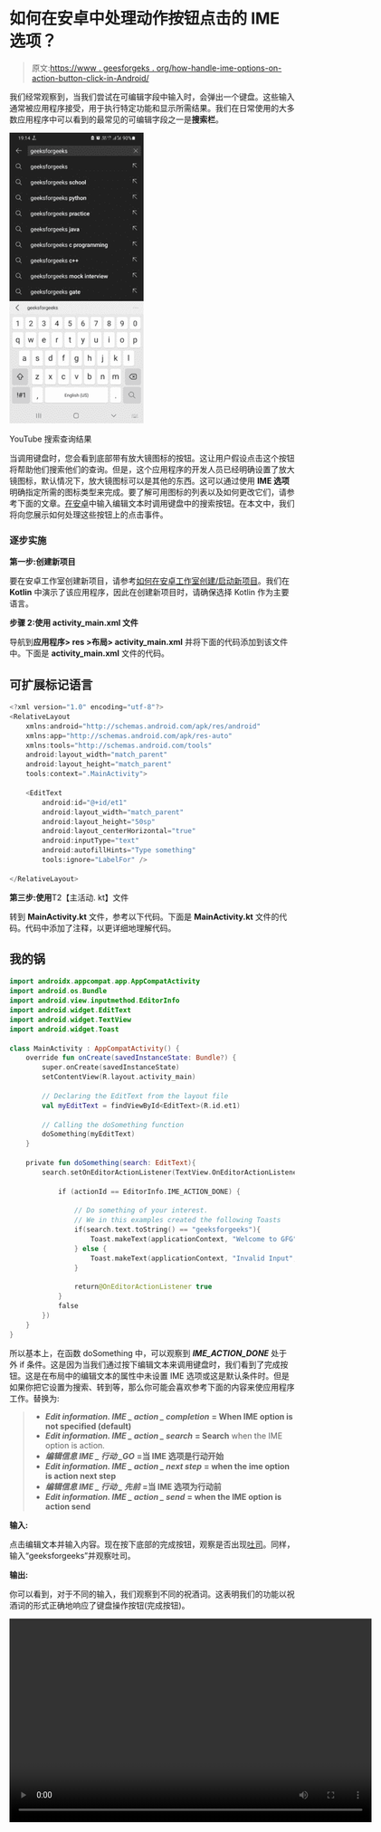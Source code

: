 # 如何在安卓中处理动作按钮点击的 IME 选项？

> 原文:[https://www . geesforgeks . org/how-handle-ime-options-on-action-button-click-in-Android/](https://www.geeksforgeeks.org/how-to-handle-ime-options-on-action-button-click-in-android/)

我们经常观察到，当我们尝试在可编辑字段中输入时，会弹出一个键盘。这些输入通常被应用程序接受，用于执行特定功能和显示所需结果。我们在日常使用的大多数应用程序中可以看到的最常见的可编辑字段之一是**搜索栏**。

![](img/e770cb64b07bb299439f1cfddb4fa7b0.png)

YouTube 搜索查询结果

当调用键盘时，您会看到底部带有放大镜图标的按钮。这让用户假设点击这个按钮将帮助他们搜索他们的查询。但是，这个应用程序的开发人员已经明确设置了放大镜图标，默认情况下，放大镜图标可以是其他的东西。这可以通过使用 **IME 选项**明确指定所需的图标类型来完成。要了解可用图标的列表以及如何更改它们，请参考下面的文章。[在安卓](https://www.geeksforgeeks.org/invoking-search-button-in-keyboard-while-typing-in-edittext-in-android/)中输入编辑文本时调用键盘中的搜索按钮。在本文中，我们将向您展示如何处理这些按钮上的点击事件。

### 逐步实施

**第一步:创建新项目**

要在安卓工作室创建新项目，请参考[如何在安卓工作室创建/启动新项目](https://www.geeksforgeeks.org/android-how-to-create-start-a-new-project-in-android-studio/)。我们在 **Kotlin** 中演示了该应用程序，因此在创建新项目时，请确保选择 Kotlin 作为主要语言。

**步骤 2:使用 activity_main.xml 文件**

导航到**应用程序> res >布局> activity_main.xml** 并将下面的代码添加到该文件中。下面是 **activity_main.xml** 文件的代码。

## 可扩展标记语言

```kt
<?xml version="1.0" encoding="utf-8"?>
<RelativeLayout 
    xmlns:android="http://schemas.android.com/apk/res/android"
    xmlns:app="http://schemas.android.com/apk/res-auto"
    xmlns:tools="http://schemas.android.com/tools"
    android:layout_width="match_parent"
    android:layout_height="match_parent"
    tools:context=".MainActivity">

    <EditText
        android:id="@+id/et1"
        android:layout_width="match_parent"
        android:layout_height="50sp"
        android:layout_centerHorizontal="true"
        android:inputType="text"
        android:autofillHints="Type something"
        tools:ignore="LabelFor" />

</RelativeLayout>
```

**第三步:使用**T2【主活动. kt】文件

转到 **MainActivity.kt** 文件，参考以下代码。下面是 **MainActivity.kt** 文件的代码。代码中添加了注释，以更详细地理解代码。

## 我的锅

```kt
import androidx.appcompat.app.AppCompatActivity
import android.os.Bundle
import android.view.inputmethod.EditorInfo
import android.widget.EditText
import android.widget.TextView
import android.widget.Toast

class MainActivity : AppCompatActivity() {
    override fun onCreate(savedInstanceState: Bundle?) {
        super.onCreate(savedInstanceState)
        setContentView(R.layout.activity_main)

        // Declaring the EditText from the layout file
        val myEditText = findViewById<EditText>(R.id.et1)

        // Calling the doSomething function
        doSomething(myEditText)
    }

    private fun doSomething(search: EditText){
        search.setOnEditorActionListener(TextView.OnEditorActionListener{ _, actionId, _ ->

            if (actionId == EditorInfo.IME_ACTION_DONE) {

                // Do something of your interest.
                // We in this examples created the following Toasts
                if(search.text.toString() == "geeksforgeeks"){
                    Toast.makeText(applicationContext, "Welcome to GFG", Toast.LENGTH_SHORT).show()
                } else {
                    Toast.makeText(applicationContext, "Invalid Input", Toast.LENGTH_SHORT).show()
                }

                return@OnEditorActionListener true
            }
            false
        })
    }
}
```

所以基本上，在函数 doSomething 中，可以观察到 ***IME_ACTION_DONE*** 处于外 if 条件。这是因为当我们通过按下编辑文本来调用键盘时，我们看到了完成按钮。这是在布局中的编辑文本的属性中未设置 IME 选项或这是默认条件时。但是如果你把它设置为搜索、转到等，那么你可能会喜欢参考下面的内容来使应用程序工作。替换为:

> *   ***Edit information. IME _ action _ completion*** **= When IME option is not specified (default)**
> *   ***Edit information. IME _ action _ search*** **= Search** when the IME option is action.
> *   ***编辑信息 IME _ 行动 _GO*** **=当 IME 选项是行动开始**
> *   ***Edit information. IME _ action _ next step*** **= when the ime option is action next step**
> *   ***编辑信息 IME _ 行动 _ 先前*** **=当 IME 选项为行动前**
> *   ***Edit information. IME _ action _ send*** **= when the IME option is action send**

**输入:**

点击编辑文本并输入内容。现在按下底部的完成按钮，观察是否出现[吐司](https://www.geeksforgeeks.org/android-what-is-toast-and-how-to-use-it-with-examples/)。同样，输入“geeksforgeeks”并观察吐司。

**输出:**

你可以看到，对于不同的输入，我们观察到不同的祝酒词。这表明我们的功能以祝酒词的形式正确地响应了键盘操作按钮(完成按钮)。

<video class="wp-video-shortcode" id="video-651384-1" width="640" height="360" preload="metadata" controls=""><source type="video/mp4" src="https://media.geeksforgeeks.org/wp-content/uploads/20210722195255/22222.mp4?_=1">[https://media.geeksforgeeks.org/wp-content/uploads/20210722195255/22222.mp4](https://media.geeksforgeeks.org/wp-content/uploads/20210722195255/22222.mp4)</video>